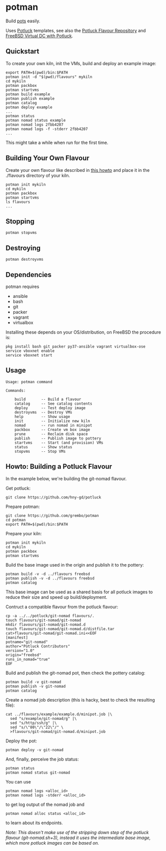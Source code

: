 # potman

Build [pots](https://github.com/pizzamig/pot) easily.

Uses [Potluck](https://potluck.honeyguide.net) templates, see also
the [Potluck Flavour Repository](https://github.com/hny-gd/potluck) and
[FreeBSD Virtual DC with Potluck](https://honeyguide.eu/posts/virtual-dc1/).

## Quickstart

To create your own kiln, init the VMs, build and deploy an example image:

    export PATH=$(pwd)/bin:$PATH
    potman init -d "$(pwd)/flavours" mykiln
    cd mykiln
    potman packbox
    potman startvms
    potman build example
    potman publish example
    potman catalog
    potman deploy example
    ...
    potman status
    potman nomad status example
    potman nomad logs 2fbb4207
    potman nomad logs -f -stderr 2fbb4207
    ...

This might take a while when run for the first time.

## Building Your Own Flavour

Create your own flavour like described in
[this howto](https://potluck.honeyguide.net/howto/) and place it
in the ./flavours directory of your kiln.

    potman init mykiln
    cd mykiln
    potman packbox
    potman startvms
    ls flavours
    ...

## Stopping

    potman stopvms

## Destroying

    potman destroyvms

## Dependencies

potman requires
- ansible
- bash
- git
- packer
- vagrant
- virtualbox

Installing these depends on your OS/distribution, on FreeBSD the procedure
is:

    pkg install bash git packer py37-ansible vagrant virtualbox-ose
    service vboxnet enable
    service vboxnet start

## Usage

    Usage: potman command

    Commands:

        build       -- Build a flavour
        catalog     -- See catalog contents
        deploy      -- Test deploy image
        destroyvms  -- Destroy VMs
        help        -- Show usage
        init        -- Initialize new kiln
        nomad       -- run nomad in minipot
        packbox     -- Create vm box image
        prune       -- Reclaim disk space
        publish     -- Publish image to pottery
        startvms    -- Start (and provision) VMs
        status      -- Show status
        stopvms     -- Stop VMs

## Howto: Building a Potluck Flavour

In the example below, we're building the git-nomad flavour.

Get potluck:

    git clone https://github.com/hny-gd/potluck

Prepare potman:

    git clone https://github.com/grembo/potman
    cd potman
    export PATH=$(pwd)/bin:$PATH

Prepare your kiln:

    potman init mykiln
    cd mykiln
    potman packbox
    potman startvms

Build the base image used in the origin and publish it to the pottery:

    potman build -v -d ../flavours freebsd
    potman publish -v -d ../flavours freebsd
    potman catalog

This base image can be used as a shared basis for all potluck images to
reduce their size and speed up build/deployment.

Contruct a compatible flavour from the potluck flavour:

    cp -a ../../potluck/git-nomad flavours/.
    touch flavours/git-nomad/git-nomad
    mkdir flavours/git-nomad/git-nomad.d
    touch flavours/git-nomad/git-nomad.d/distfile.tar
    cat>flavours/git-nomad/git-nomad.ini<<EOF
    [manifest]
    potname="git-nomad"
    author="Potluck Contributors"
    version="1.0"
    origin="freebsd"
    runs_in_nomad="true"
    EOF

Build and publish the git-nomad pot, then check the pottery catalog:

    potman build -v git-nomad
    potman publish -v git-nomad
    potman catalog

Create a nomad job description (this is hacky, best to check the resulting
file):

    cat ../flavours/example/example.d/minipot.job |\
      sed "s/example/git-nomad/g" |\
      sed "s/http/ssh/g" |\
      sed "s/\"80\"/\"22\"/" \
      >flavours/git-nomad/git-nomad.d/minipot.job

Deploy the pot:

    potman deploy -v git-nomad

And, finally, perceive the job status:

    potman status
    potman nomad status git-nomad

You can use

    potman nomad logs <alloc_id>
    potman nomad logs -stderr <alloc_id>

to get log output of the nomad job and

    potman nomad alloc status <alloc_id>

to learn about its endpoints.

_Note: This doesn't make use of the stripping down step of the potluck
flavour (git-nomad.sh+3), instead it uses the intermediate base image, which
more potluck images can be based on._
